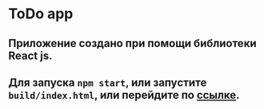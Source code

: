 # ToDo app

## Приложение создано при помощи библиотеки React js.

## Для запуска `npm start`, или запустите `build/index.html`, или перейдите по [ссылке](https://to-do-app-blond-three.vercel.app/).
